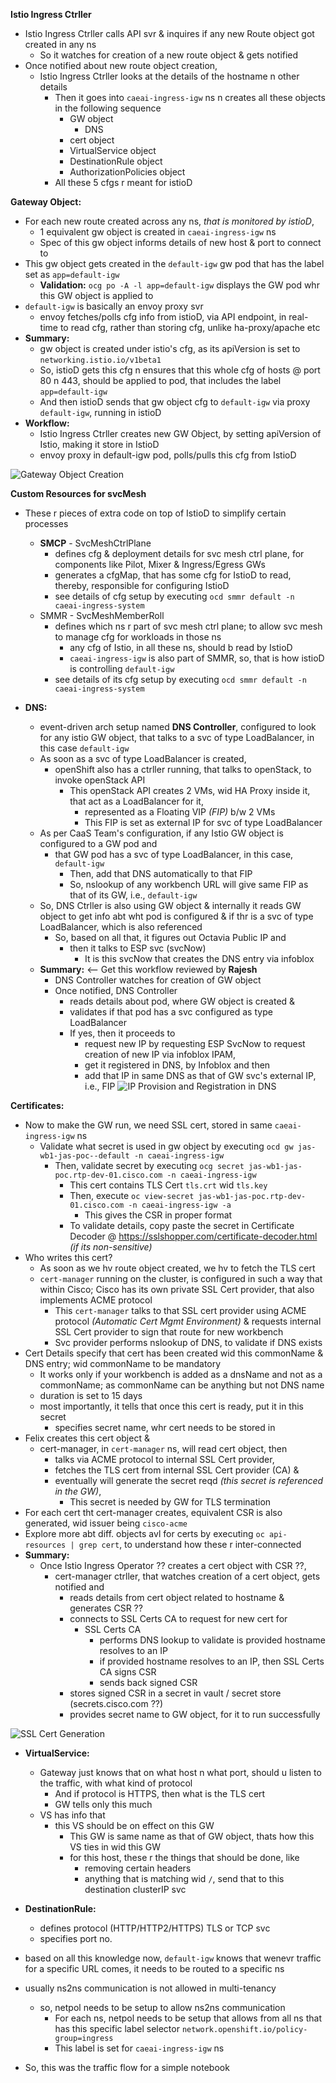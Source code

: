 **Istio Ingress Ctrller**

- Istio Ingress Ctrller calls API svr & inquires if any new Route object got created in any ns
	- So it watches for creation of a new route object & gets notified
- Once notified about new route object creation,
	- Istio Ingress Ctrller looks at the details of the hostname n other details
		- Then it goes into `caeai-ingress-igw` ns n creates all these objects in the following sequence
			- GW object
				- DNS
			- cert object
			- VirtualService object
			- DestinationRule object
			- AuthorizationPolicies object
		- All these 5 cfgs r meant for istioD

**Gateway Object:**
- For each new route created across any ns, *that is monitored by istioD*, 
	- 1 equivalent gw object is created in `caeai-ingress-igw` ns 
	- Spec of this gw object informs details of new host & port to connect to
- This gw object gets created in the `default-igw` gw pod that has the label set as `app=default-igw`
	- **Validation:**  `ocg po -A -l app=default-igw` displays the GW pod whr this GW object is applied to
- `default-igw` is basically an envoy proxy svr
	- envoy fetches/polls cfg info from istioD, via API endpoint, in real-time to read cfg, rather than storing cfg, unlike ha-proxy/apache etc
- **Summary:**
	- gw object is created under istio's cfg, as its apiVersion is set to `networking.istio.io/v1beta1`
	- So, istioD gets this cfg n ensures that this whole cfg of hosts @ port 80 n 443, should be applied to pod, that includes the label `app=default-igw`
	- And then istioD sends that gw object cfg to `default-igw` via proxy `default-igw`, running in istioD
- **Workflow:**
	- Istio Ingress Ctrller creates new GW Object, by setting apiVersion of Istio, making it store in IstioD
	- envoy proxy in default-igw pod, polls/pulls this cfg from IstioD

![Gateway Object Creation](images/GatewayObjectCreation.png)

**Custom Resources for svcMesh**
- These r pieces of extra code on top of IstioD to simplify certain processes
	- **SMCP** - SvcMeshCtrlPlane
		- defines cfg & deployment details for svc mesh ctrl plane, for components like Pilot, Mixer & Ingress/Egress GWs
		- generates a cfgMap, that has some cfg for IstioD to read, thereby, responsible for configuring IstioD
		- see details of cfg setup by executing `ocd smmr default -n caeai-ingress-system`
	- SMMR - SvcMeshMemberRoll
		- defines which ns r part of svc mesh ctrl plane; to allow svc mesh to manage cfg for workloads in those ns
			- any cfg of Istio, in all these ns, should b read by IstioD
			- `caeai-ingress-igw` is also part of SMMR, so, that is how istioD is controlling `default-igw`
		- see details of its cfg setup by executing `ocd smmr default -n caeai-ingress-system`

- **DNS:**
	- event-driven arch setup named **DNS Controller**, configured to look for any istio GW object, that talks to a svc of type LoadBalancer, in this case `default-igw`
	- As soon as a svc of type LoadBalancer is created, 
		- openShift also has a ctrller running, that talks to openStack, to invoke openStack API
			- This openStack API creates 2 VMs, wid HA Proxy inside it, that act as a LoadBalancer for it, 
				- represented as a Floating VIP _(FIP)_ b/w 2 VMs
				- This FIP is set as external IP for svc of type LoadBalancer
	- As per CaaS Team's configuration, if any Istio GW object is configured to a GW pod and 
		- that GW pod has a svc of type LoadBalancer, in this case, `default-igw`
			- Then, add that DNS automatically to that FIP
			- So, nslookup of any workbench URL will give same FIP as that of its GW, i.e., `default-igw`
	- So, DNS Ctrller is also using GW object & internally it reads GW object to get info abt wht pod is configured & if thr is a svc of type LoadBalancer, which is also referenced
		- So, based on all that, it figures out Octavia Public IP and 
			- then it talks to ESP svc (svcNow)
				- It is this svcNow that creates the DNS entry via infoblox
	- **Summary:** <-- Get this workflow reviewed by **Rajesh**
		- DNS Controller watches for creation of GW object
		- Once notified, DNS Controller 
			- reads details about pod, where GW object is created & 
			- validates if that pod has a svc configured as type LoadBalancer
			- If yes, then it proceeds to 
				- request new IP by requesting ESP SvcNow to request creation of new IP via infoblox IPAM, 
				- get it registered in DNS, by Infoblox and then 
				- add that IP in same DNS as that of GW svc's external IP, i.e., FIP
![IP Provision and Registration in DNS](images/DNS_IP_Registration.png)

**Certificates:**
- Now to make the GW run, we need SSL cert, stored in same `caeai-ingress-igw` ns
	- Validate what secret is used in gw object by executing `ocd gw jas-wb1-jas-poc--default -n caeai-ingress-igw`
		- Then, validate secret by executing `ocg secret jas-wb1-jas-poc.rtp-dev-01.cisco.com -n caeai-ingress-igw`
			- This cert contains TLS Cert `tls.crt` wid `tls.key`
			- Then, execute `oc view-secret jas-wb1-jas-poc.rtp-dev-01.cisco.com -n caeai-ingress-igw -a`
				- This gives the CSR in proper format
			- To validate details, copy paste the secret in Certificate Decoder @ https://sslshopper.com/certificate-decoder.html _(if its non-sensitive)_
- Who writes this cert?
	- As soon as we hv route object created, we hv to fetch the TLS cert
	- `cert-manager` running on the cluster, is configured in such a way that within Cisco; Cisco has its own private SSL Cert provider, that also implements ACME protocol
		- This `cert-manager` talks to that SSL cert provider using ACME protocol _(Automatic Cert Mgmt Environment)_ & requests internal SSL Cert provider to sign that route for new workbench
		- Svc provider performs nslookup of DNS, to validate if DNS exists
- Cert Details specify that cert has been created wid this commonName & DNS entry; wid commonName to be mandatory
	- It works only if your workbench is added as a dnsName and not as a commonName; as commonName can be anything but not DNS name
	- duration is set to 15 days
	- most importantly, it tells that once this cert is ready, put it in this secret
		- specifies secret name, whr cert needs to be stored in
- Felix creates this cert object & 
	- cert-manager, in `cert-manager` ns, will read cert object, then 
		- talks via ACME protocol to internal SSL Cert provider,
		- fetches the TLS cert from internal SSL Cert provider (CA) &
		- eventually will generate the secret reqd _(this secret is referenced in the GW)_, 
			- This secret is needed by GW for TLS termination
- For each cert tht cert-manager creates, equivalent CSR is also generated, wid issuer being `cisco-acme`
- Explore more abt diff. objects avl for certs by executing `oc api-resources | grep cert`, to understand how these r inter-connected
- **Summary:**
	- Once Istio Ingress Operator ?? creates a cert object with CSR ??, 
		- cert-manager ctrller, that watches creation of a cert object, gets notified and
			- reads details from cert object related to hostname & generates CSR ??
			- connects to SSL Certs CA to request for new cert for 
				- SSL Certs CA  
					- performs DNS lookup to validate is provided hostname resolves to an IP
					- if provided hostname resolves to an IP, then SSL Certs CA signs CSR
					- sends back signed CSR
			- stores signed CSR in a secret in vault / secret store (secrets.cisco.com ??)
			- provides secret name to GW object, for it to run successfully

![SSL Cert Generation](images/Cert_Generation.png)

- **VirtualService:**
	- Gateway just knows that on what host n what port, should u listen to the traffic, with what kind of protocol
		- And if protocol is HTTPS, then what is the TLS cert
		- GW tells only this much
	- VS has info that 
		- this VS should be on effect on this GW
			- This GW is same name as that of GW object, thats how this VS ties in wid this GW
			- for this host, these r the things that should be done, like
				- removing certain headers
				- anything that is matching wid `/`, send that to this destination clusterIP svc

- **DestinationRule:**
	- defines protocol (HTTP/HTTP2/HTTPS) TLS or TCP svc
	- specifies port no.

- based on all this knowledge now, `default-igw` knows that wenevr traffic for a specific URL comes, it needs to be routed to a specific ns
- usually ns2ns communication is not allowed in multi-tenancy
	- so, netpol needs to be setup to allow ns2ns communication
		- For each ns, netpol needs to be setup that allows from all ns that has this specific label selector `network.openshift.io/policy-group=ingress` 
		- This label is set for `caeai-ingress-igw` ns
- So, this was the traffic flow for a simple notebook
